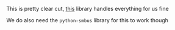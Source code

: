 This is pretty clear cut, [this](https://github.com/RigacciOrg/py-qmc5883l) library handles everything for us fine

We do also need the `python-smbus` library for this to work though
